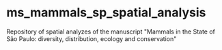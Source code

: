 # ms_mammals_sp_spatial_analysis

Repository of spatial analyzes of the manuscript "Mammals in the State of São Paulo: diversity, distribution, ecology and conservation"
